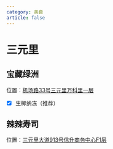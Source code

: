 ```yaml
---
category: 美食
article: false
---
```


# 三元里

## 宝藏绿洲

<i class="fa-solid fa-location-dot"></i> 位置：<a href="https://ditu.amap.com/place/B0KRVRCN04" target="_blank">机场路33号三元里万科里一层</a>

- [x] 生椰纳冻（推荐）

## 辣辣寿司

<i class="fa-solid fa-location-dot"></i> 位置：<a href="https://ditu.amap.com/place/B0FFHDAMXE" target="_blank">三元里大道913号信升商务中心F1层</a>
